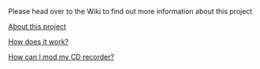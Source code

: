 Please head over to the Wiki to find out more information about this project

[About this project](https://gitlab.bingbong.epac.to/Samwell61/cdr760mod/wikis/About-this-project)

[How does it work?](https://gitlab.bingbong.epac.to/Samwell61/cdr760mod/wikis/How-does-it-work%3F)

[How can I mod my CD recorder?](https://gitlab.bingbong.epac.to/Samwell61/cdr760mod/wikis/How-can-I-mod-my-CD-recorder%3F)